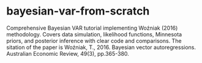 # bayesian-var-from-scratch
Comprehensive Bayesian VAR tutorial implementing Woźniak (2016) methodology. Covers data simulation, likelihood functions, Minnesota priors, and posterior inference with clear code and comparisons. The sitation of the paper is Woźniak, T., 2016. Bayesian vector autoregressions. Australian Economic Review, 49(3), pp.365-380.
